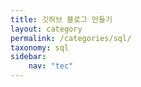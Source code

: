 ```yaml
---
title: 깃허브 블로그 만들기
layout: category
permalink: /categories/sql/
taxonomy: sql
sidebar: 
    nav: "tec"
---
```

